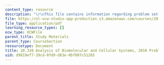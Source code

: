 ```yaml
---
content_type: resource
description: "\r\nThis file contains information regarding problem set 4."
file: https://ol-ocw-studio-app-production.s3.amazonaws.com/courses/20-320-analysis-of-biomolecular-and-cellular-systems-fall-2012/d9819ef739cd0fd9d63e0bf807c51265_MIT20_320F12_Fa2010_PS4_pr.pdf
file_type: application/pdf
learning_resource_types: []
ocw_type: OCWFile
parent_title: Study Materials
parent_type: CourseSection
resourcetype: Document
title: 20.320 Analysis of Biomolecular and Cellular Systems, 2010 Problem Set 4
uid: d9819ef7-39cd-0fd9-d63e-0bf807c51265
---
```

